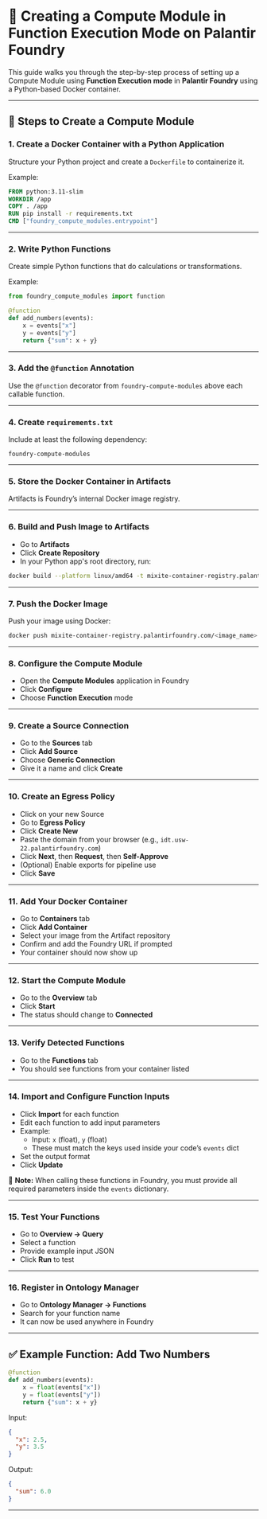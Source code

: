 # 🧠 Creating a Compute Module in Function Execution Mode on Palantir Foundry

This guide walks you through the step-by-step process of setting up a Compute Module using **Function Execution mode** in **Palantir Foundry** using a Python-based Docker container.

---

## 🚀 Steps to Create a Compute Module

### 1. Create a Docker Container with a Python Application
Structure your Python project and create a `Dockerfile` to containerize it.

Example:
```Dockerfile
FROM python:3.11-slim
WORKDIR /app
COPY . /app
RUN pip install -r requirements.txt
CMD ["foundry_compute_modules.entrypoint"]
```

---

### 2. Write Python Functions
Create simple Python functions that do calculations or transformations.

Example:
```python
from foundry_compute_modules import function

@function
def add_numbers(events):
    x = events["x"]
    y = events["y"]
    return {"sum": x + y}
```

---

### 3. Add the `@function` Annotation
Use the `@function` decorator from `foundry-compute-modules` above each callable function.

---

### 4. Create `requirements.txt`
Include at least the following dependency:

```
foundry-compute-modules
```

---

### 5. Store the Docker Container in Artifacts
Artifacts is Foundry’s internal Docker image registry.

---

### 6. Build and Push Image to Artifacts
- Go to **Artifacts**
- Click **Create Repository**
- In your Python app's root directory, run:

```bash
docker build --platform linux/amd64 -t mixite-container-registry.palantirfoundry.com/<image_name>:<tag> .
```

---

### 7. Push the Docker Image
Push your image using Docker:

```bash
docker push mixite-container-registry.palantirfoundry.com/<image_name>:<tag>
```

---

### 8. Configure the Compute Module
- Open the **Compute Modules** application in Foundry
- Click **Configure**
- Choose **Function Execution** mode

---

### 9. Create a Source Connection
- Go to the **Sources** tab
- Click **Add Source**
- Choose **Generic Connection**
- Give it a name and click **Create**

---

### 10. Create an Egress Policy
- Click on your new Source
- Go to **Egress Policy**
- Click **Create New**
- Paste the domain from your browser (e.g., `idt.usw-22.palantirfoundry.com`)
- Click **Next**, then **Request**, then **Self-Approve**
- (Optional) Enable exports for pipeline use
- Click **Save**

---

### 11. Add Your Docker Container
- Go to **Containers** tab
- Click **Add Container**
- Select your image from the Artifact repository
- Confirm and add the Foundry URL if prompted
- Your container should now show up

---

### 12. Start the Compute Module
- Go to the **Overview** tab
- Click **Start**
- The status should change to **Connected**

---

### 13. Verify Detected Functions
- Go to the **Functions** tab
- You should see functions from your container listed

---

### 14. Import and Configure Function Inputs
- Click **Import** for each function
- Edit each function to add input parameters
- Example:
  - Input: `x` (float), `y` (float)
  - These must match the keys used inside your code’s `events` dict
- Set the output format
- Click **Update**

📝 **Note:** When calling these functions in Foundry, you must provide all required parameters inside the `events` dictionary.

---

### 15. Test Your Functions
- Go to **Overview → Query**
- Select a function
- Provide example input JSON
- Click **Run** to test

---

### 16. Register in Ontology Manager
- Go to **Ontology Manager → Functions**
- Search for your function name
- It can now be used anywhere in Foundry

---

## ✅ Example Function: Add Two Numbers

```python
@function
def add_numbers(events):
    x = float(events["x"])
    y = float(events["y"])
    return {"sum": x + y}
```

Input:
```json
{
  "x": 2.5,
  "y": 3.5
}
```

Output:
```json
{
  "sum": 6.0
}
```

---
